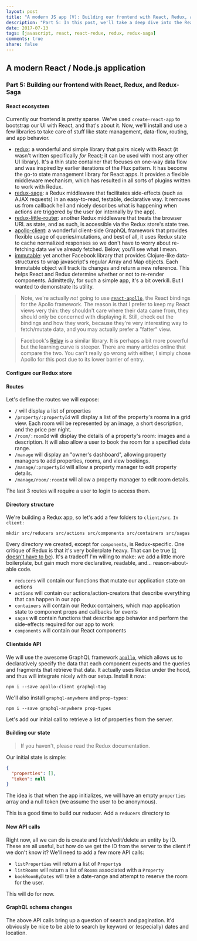 ```yaml
---
layout: post
title: "A modern JS app (V): Building our frontend with React, Redux, and Redux-Saga"
description: "Part 5: In this post, we'll take a deep dive into the React(/Redux) ecosystem with libraries such as Redux, Redux Saga, and Redux Little Router to build our booking site's frontend"
date: 2017-07-13
tags: [javascript, react, react-redux, redux, redux-saga]
comments: true
share: false
---
```


## A modern React / Node.js application

### Part 5: Building our frontend with React, Redux, and Redux-Saga

#### React ecosystem
Currently our frontend is pretty sparse.  We've used `create-react-app` to bootstrap our UI with React, and that's about it.  Now, we'll install and use a few libraries to take care of stuff like state management, data-flow, routing, and app behavior.
 - [redux](http://redux.js.org/): a wonderful and simple library that pairs nicely with React (it wasn't written specifically *for* React; it can be used with most any other UI library).  It's a thin state container that focuses on one-way data flow and was inspired by earlier iterations of the Flux pattern.  It has become the go-to state management library for React apps.  It provides a flexible middleware mechanism, which has resulted in all sorts of plugins written to work with Redux.
 - [redux-saga](https://github.com/redux-saga/redux-saga): a Redux middleware that facilitates side-effects (such as AJAX requests) in an easy-to-read, testable, declarative way.  It removes us from callback hell and nicely describes what is happening when actions are triggered by the user (or internally by the app).
 - [redux-little-router](https://github.com/FormidableLabs/redux-little-router): another Redux middleware that treats the browser URL as state, and as such, is accessible via the Redux store's state tree.
 - [apollo-client](https://github.com/apollographql/apollo-client): a wonderful client-side GraphQL framework that provides flexible usage of queries/mutations, and best of all, it uses Redux state to cache normalized responses so we don't have to worry about re-fetching data we've already fetched.  Below, you'll see what I mean.
 - [immutable](https://facebook.github.io/immutable-js): yet another Facebook library that provides Clojure-like data-structures to wrap javascript's regular Array and Map objects.  Each Immutable object will track its changes and return a new reference.  This helps React and Redux determine whether or not to re-render components.  Admittedly, for such a simple app, it's a bit overkill.  But I wanted to demonstrate its utility.

> Note, we're actually *not* going to use [`react-apollo`](https://github.com/apollographql/react-apollo), the React bindings for the Apollo framework.  The reason is that I prefer to keep my React views very thin: they shouldn't care where their data came from, they should only be concerned with displaying it.  Still, check out the bindings and how they work, because they're very interesting way to fetch/mutate data, and you may actually prefer a "fatter" view.

> Facebook's [Relay](https://github.com/facebook/relay) is a similar library.  It is perhaps a bit more powerful but the learning curve is steeper.  There are many articles online that compare the two.  You can't really go wrong with either, I simply chose Apollo for this post due to its lower barrier of entry.

#### Configure our Redux store

#### Routes
Let's define the routes we will expose:
 - `/` will display a list of properties
 - `/property/:propertyId` will display a list of the property's rooms in a grid view.  Each room will be represented by an image, a short description, and the price per night.
 - `/room/:roomId` will display the details of a property's room: images and a description.  It will also allow a user to book the room for a specified date range.
 - `/manage` will display an "owner's dashboard", allowing property managers to add properties, rooms, and view bookings.
 - `/manage/:propertyId` will allow a property manager to edit property details.
 - `/manage/room/:roomId` will allow a property manager to edit room details.

The last 3 routes will require a user to login to access them.

#### Directory structure
We're building a Redux app, so let's add a few folders to `client/src`.  `In client:`

`mkdir src/reducers src/actions src/components src/containers src/sagas`

Every directory we created, except for `components`, is Redux-specific.  One critique of Redux is that it's very boilerplate heavy.  That can be true ([it doesn't have to be](http://blog.isquaredsoftware.com/2017/05/idiomatic-redux-tao-of-redux-part-1/)).  It's a tradeoff I'm willing to make: we add a little more boilerplate, but gain much more declarative, readable, and... reason-about-able code.

 - `reducers` will contain our functions that mutate our application state on actions
 - `actions` will contain our actions/action-creators that describe everything that can happen in our app
 - `containers` will contain our Redux containers, which map application state to component props and callbacks for events
 - `sagas` will contain functions that describe app behavior and perform the side-effects required for our app to work
 - `components` will contain our React components

#### Clientside API
We will use the awesome GraphQL framework [`apollo`](http://dev.apollodata.com/react), which allows us to declaratively specify the data that each component expects and the queries and fragments that retrieve that data.  It actually uses Redux under the hood, and thus will integrate nicely with our setup.  Install it now:

`npm i --save apollo-client graphql-tag`

We'll also install `graphql-anywhere` and `prop-types`:

`npm i --save graphql-anywhere prop-types`

Let's add our initial call to retrieve a list of properties from the server.



#### Building our state

>If you haven't, please read the Redux documentation.

Our initial state is simple:

```json
{
  "properties": [],
  "token": null
}
```

The idea is that when the app initializes, we will have an empty `properties` array and a null token (we assume the user to be anonymous).

This is a good time to build our reducer.  Add a `reducers` directory to

#### New API calls
Right now, all we can do is create and fetch/edit/delete an entity by ID.  These are all useful, but how do we get the ID from the server to the client if we don't know it?  We'll need to add a few more API calls:
 - `listProperties` will return a list of `Property`s
 - `listRooms` will return a list of `Room`s associated with a `Property`
 - `bookRoomByDates` will take a date-range and attempt to reserve the room for the user.

 This will do for now.

 #### GraphQL schema changes
 The above API calls bring up a question of search and pagination.  It'd obviously be nice to be able to search by keyword or (especially) dates and location.  
